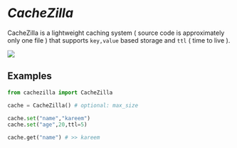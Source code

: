 # _**CacheZilla**_

CacheZilla is a lightweight caching system ( source code is approximately only one file ) that supports `key,value` based storage and `ttl` ( time to live ).

<img src="https://img.shields.io/badge/Python-3776AB?style=for-the-badge&logo=python&logoColor=white">

## Examples

```py
from cachezilla import CacheZilla

cache = CacheZilla() # optional: max_size

cache.set("name","kareem")
cache.set("age",20,ttl=5)

cache.get("name") # >> kareem
```
